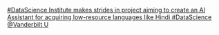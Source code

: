 [#DataScience Institute makes strides in project aiming to create an AI Assistant for acquiring low-resource languages like Hindi   #DataScience   @Vanderbilt U](https://qi.tc/qi/113085)